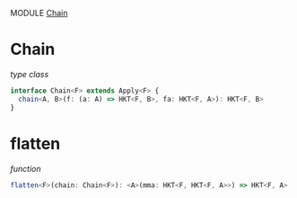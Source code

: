 MODULE [Chain](https://github.com/gcanti/fp-ts/blob/master/src/Chain.ts)
# Chain
*type class*
```ts
interface Chain<F> extends Apply<F> {
  chain<A, B>(f: (a: A) => HKT<F, B>, fa: HKT<F, A>): HKT<F, B>
}
```
# flatten
*function*
```ts
flatten<F>(chain: Chain<F>): <A>(mma: HKT<F, HKT<F, A>>) => HKT<F, A> 
```